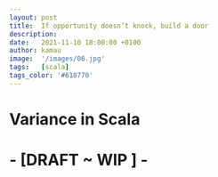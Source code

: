 ```yaml
---
layout: post
title:  If opportunity doesn’t knock, build a door
description:
date:   2021-11-10 18:00:00 +0100
author: kamau
image:  '/images/06.jpg'
tags:   [scala]
tags_color: '#618770'
---
```


# Variance in Scala

# - \[DRAFT ~ WIP \] -